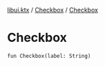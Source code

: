 [libui.ktx](../README.md) / [Checkbox](README.md) / [Checkbox](-checkbox.md)

# Checkbox

`fun Checkbox(label: String)`
